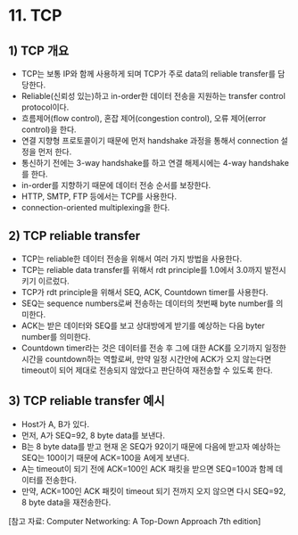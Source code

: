 # 11. TCP
## 1) TCP 개요
+ TCP는 보통 IP와 함께 사용하게 되며 TCP가 주로 data의 reliable transfer를 담당한다.
+ Reliable(신뢰성 있는)하고 in-order한 데이터 전송을 지원하는 transfer control protocol이다.
+ 흐름제어(flow control), 혼잡 제어(congestion control), 오류 제어(error control)을 한다.
+ 연결 지향형 프로토콜이기 때문에 먼저 handshake 과정을 통해서 connection 설정을 먼저 한다.
+ 통신하기 전에는 3-way handshake를 하고 연결 해제시에는 4-way handshake를 한다.
+ in-order를 지향하기 때문에 데이터 전송 순서를 보장한다.
+ HTTP, SMTP, FTP 등에서는 TCP를 사용한다.
+ connection-oriented multiplexing을 한다.

## 2) TCP reliable transfer
+ TCP는 reliable한 데이터 전송을 위해서 여러 가지 방법을 사용한다.
+ TCP는 reliable data transfer를 위해서 rdt principle를 1.0에서 3.0까지 발전시키기 이르렀다.
+ TCP가 rdt principle을 위해서 SEQ, ACK, Countdown timer를 사용한다.
+ SEQ는 sequence numbers로써 전송하는 데이터의 첫번째 byte number를 의미한다.
+ ACK는 받은 데이터와 SEQ를 보고 상대방에게 받기를 예상하는 다음 byter number를 의미한다.
+ Countdown timer라는 것은 데이터를 전송 후 그에 대한 ACK를 오기까지 일정한 시간을 countdown하는 역할로써, 만약 일정 시간안에 ACK가 오지 않는다면 timeout이 되어 제대로 전송되지 않았다고 판단하여 재전송할 수 있도록 한다.

## 3) TCP reliable transfer 예시
+ Host가 A, B가 있다.
+ 먼저, A가 SEQ=92, 8 byte data를 보낸다.
+ B는 8 byte data를 받고 현재 온 SEQ가 92이기 때문에 다음에 받고자 예상하는 SEQ는 100이기 때문에 ACK=100을 A에게 보낸다.
+ A는 timeout이 되기 전에 ACK=100인 ACK 패킷을 받으면 SEQ=100과 함께 데이터를 전송한다.
+ 만약, ACK=100인 ACK 패킷이 timeout 되기 전까지 오지 않으면 다시 SEQ=92, 8 byte data을 재전송한다.

[참고 자료: Computer Networking: A Top-Down Approach 7th edition]
